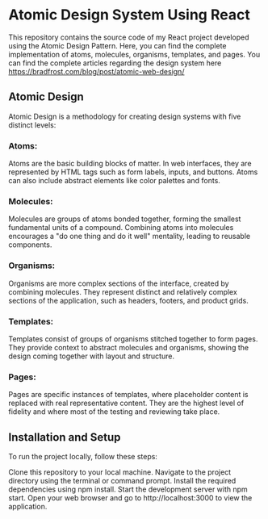 # Atomic Design System Using React

This repository contains the source code of my React project developed using the Atomic Design Pattern. Here, you can find the complete implementation of atoms, molecules, organisms, templates, and pages. You can find the complete articles regarding the design system here https://bradfrost.com/blog/post/atomic-web-design/

## Atomic Design


Atomic Design is a methodology for creating design systems with five distinct levels:

### Atoms:
Atoms are the basic building blocks of matter. In web interfaces, they are represented by HTML tags such as form labels, inputs, and buttons. Atoms can also include abstract elements like color palettes and fonts.

### Molecules: 
Molecules are groups of atoms bonded together, forming the smallest fundamental units of a compound. Combining atoms into molecules encourages a "do one thing and do it well" mentality, leading to reusable components.

### Organisms: 
Organisms are more complex sections of the interface, created by combining molecules. They represent distinct and relatively complex sections of the application, such as headers, footers, and product grids.

### Templates: 
Templates consist of groups of organisms stitched together to form pages. They provide context to abstract molecules and organisms, showing the design coming together with layout and structure.

### Pages: 
Pages are specific instances of templates, where placeholder content is replaced with real representative content. They are the highest level of fidelity and where most of the testing and reviewing take place.

## Installation and Setup
To run the project locally, follow these steps:

Clone this repository to your local machine.
Navigate to the project directory using the terminal or command prompt.
Install the required dependencies using npm install.
Start the development server with npm start.
Open your web browser and go to http://localhost:3000 to view the application.
